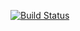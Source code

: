 [![Build Status](https://dev.azure.com/rajinikanth1978/Getting%20Started/_apis/build/status/BP2/Getting%20Started-ASP.NET-CI?branchName=main)](https://dev.azure.com/rajinikanth1978/Getting%20Started/_build/latest?definitionId=3&branchName=main)
